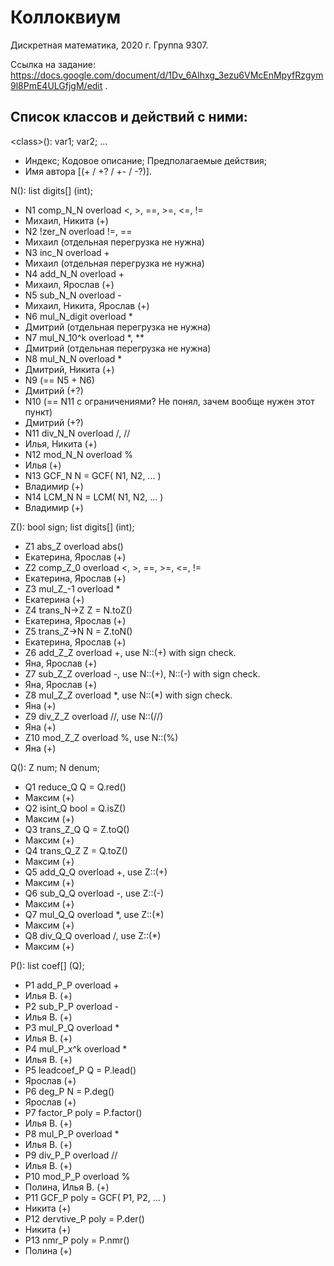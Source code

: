 # Коллоквиум

Дискретная математика, 2020 г.
Группа 9307.


Ссылка на задание: https://docs.google.com/document/d/1Dv_6AIhxg_3ezu6VMcEnMpyfRzgym9l8PmE4ULGfjgM/edit .


## Список классов и действий с ними:
\<class\>():
	var1; var2; ...
* Индекс; Кодовое описание; Предполагаемые действия;
* Имя автора \[(+ / +? / +- / -?)\].


N():
	list digits[] (int);

* N1	comp_N_N	overload <, >, ==, >=, <=, !=
* Михаил, Никита (+)
* N2	!zer_N		overload !=, ==
* Михаил (отдельная перегрузка не нужна)
* N3	inc_N		overload +
* Михаил (отдельная перегрузка не нужна)
* N4	add_N_N		overload +
* Михаил, Ярослав (+)
* N5	sub_N_N		overload -
* Михаил, Никита, Ярослав (+)
* N6	mul_N_digit	overload \*
* Дмитрий (отдельная перегрузка не нужна)
* N7	mul_N_10^k	overload \*, \*\*
* Дмитрий (отдельная перегрузка не нужна)
* N8	mul_N_N		overload \*
* Дмитрий, Никита (+)
* N9	(== N5 + N6)
* Дмитрий (+?)
* N10	(== N11 с ограничениями? Не понял, зачем вообще нужен этот пункт)
* Дмитрий (+?)
* N11	div_N_N		overload /, //
* Илья, Никита (+)
* N12	mod_N_N		overload %
* Илья (+)
* N13	GCF_N		N = GCF( N1, N2, ... )
* Владимир (+)
* N14	LCM_N		N = LCM( N1, N2, ... )
* Владимир (+)


Z():
	bool sign;
	list digits[] (int);

* Z1	abs_Z		overload abs()
* Екатерина, Ярослав (+)
* Z2	comp_Z_0	overload <, >, ==, >=, <=, !=
* Екатерина, Ярослав (+)
* Z3	mul_Z_-1	overload \*
* Екатерина (+)
* Z4	trans_N->Z	Z = N.toZ()
* Екатерина, Ярослав (+)
* Z5	trans_Z->N	N = Z.toN()
* Екатерина, Ярослав (+)
* Z6	add_Z_Z		overload +, use N::(+) with sign check.
* Яна, Ярослав (+)
* Z7	sub_Z_Z		overload -, use N::(+), N::(-) with sign check.
* Яна, Ярослав (+)
* Z8	mul_Z_Z		overload \*, use N::(\*) with sign check.
* Яна (+)
* Z9	div_Z_Z		overload //, use N::(//)
* Яна (+)
* Z10	mod_Z_Z		overload %, use N::(%)
* Яна (+)


Q():
	Z num;
	N denum;

* Q1	reduce_Q	Q = Q.red()
* Максим (+)
* Q2	isint_Q		bool = Q.isZ()
* Максим (+)
* Q3	trans_Z_Q	Q = Z.toQ()
* Максим (+)
* Q4	trans_Q_Z	Z = Q.toZ()
* Максим (+)
* Q5	add_Q_Q		overload +, use Z::(+)
* Максим (+)
* Q6	sub_Q_Q		overload -, use Z::(-)
* Максим (+)
* Q7	mul_Q_Q		overload \*, use Z::(\*)
* Максим (+)
* Q8	div_Q_Q		overload /, use Z::(\*)
* Максим (+)


P():
	list coef[] (Q);

* P1	add_P_P		overload +
* Илья В. (+)
* P2	sub_P_P		overload -
* Илья В. (+)
* P3	mul_P_Q		overload \*
* Илья В. (+)
* P4	mul_P_x^k	overload \*
* Илья В. (+)
* P5	leadcoef_P	Q = P.lead() 
* Ярослав (+)
* P6	deg_P		N = P.deg()
* Ярослав (+)
* P7	factor_P	poly = P.factor()
* Илья В. (+)
* P8	mul_P_P		overload \*
* Илья В. (+)
* P9	div_P_P		overload //
* Илья В. (+)
* P10	mod_P_P		overload %
* Полина, Илья В. (+)
* P11	GCF_P		poly = GCF( P1, P2, ... )
* Никита (+)
* P12	dervtive_P	poly = P.der()
* Никита (+)
* P13	nmr_P		poly = P.nmr()
* Полина (+)
